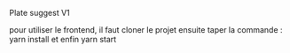 Plate suggest V1 


pour utiliser le frontend, il faut  cloner le projet 
ensuite taper la commande : yarn install 
et enfin yarn start
